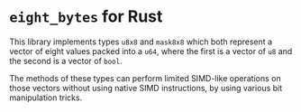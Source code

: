 # `eight_bytes` for Rust

This library implements types `u8x8` and `mask8x8` which both represent a
vector of eight values packed into a `u64`, where the first is a vector of `u8`
and the second is a vector of `bool`.

The methods of these types can perform limited SIMD-like operations on those
vectors without using native SIMD instructions, by using various bit
manipulation tricks.
